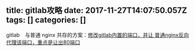 title: gitlab攻略
date: 2017-11-27T14:07:50.057Z
tags: []
categories: []
---
gitlab　与普通 nginx 共存的方案：[修改gitlab内置的端口，并让 普通nginx反向代理该端口，重点是让出80端口](http://www.jianshu.com/p/2da695ac4f5f)